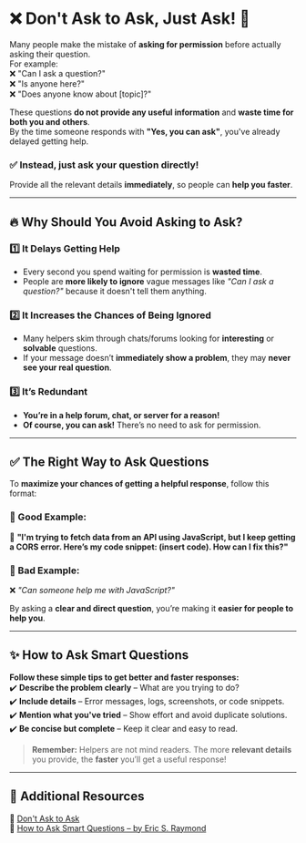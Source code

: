 # ❌ Don't Ask to Ask, Just Ask! 🚀

Many people make the mistake of **asking for permission** before actually asking their question.  
For example:  
❌ "Can I ask a question?"  
❌ "Is anyone here?"  
❌ "Does anyone know about [topic]?"  

These questions **do not provide any useful information** and **waste time for both you and others**.  
By the time someone responds with **"Yes, you can ask"**, you've already delayed getting help.  

### ✅ Instead, **just ask your question directly!**  
Provide all the relevant details **immediately**, so people can **help you faster**.  

---

## 🔥 Why Should You Avoid Asking to Ask?  
### 1️⃣ It Delays Getting Help  
- Every second you spend waiting for permission is **wasted time**.  
- People are **more likely to ignore** vague messages like *"Can I ask a question?"* because it doesn't tell them anything.  

### 2️⃣ It Increases the Chances of Being Ignored  
- Many helpers skim through chats/forums looking for **interesting** or **solvable** questions.  
- If your message doesn’t **immediately show a problem**, they may **never see your real question**.  

### 3️⃣ It’s Redundant  
- **You’re in a help forum, chat, or server for a reason!**  
- **Of course, you can ask!** There’s no need to ask for permission.  

---

## ✅ The Right Way to Ask Questions  
To **maximize your chances of getting a helpful response**, follow this format:  

### **🔹 Good Example:**  
💬 **"I'm trying to fetch data from an API using JavaScript, but I keep getting a CORS error. Here’s my code snippet: (insert code). How can I fix this?"**  

### **🔻 Bad Example:**  
❌ *"Can someone help me with JavaScript?"*  

By asking a **clear and direct question**, you’re making it **easier for people to help you**.  

---

## ✨ How to Ask Smart Questions  
**Follow these simple tips to get better and faster responses:**  
✔️ **Describe the problem clearly** – What are you trying to do?  
✔️ **Include details** – Error messages, logs, screenshots, or code snippets.  
✔️ **Mention what you've tried** – Show effort and avoid duplicate solutions.  
✔️ **Be concise but complete** – Keep it clear and easy to read.  

> **Remember:** Helpers are not mind readers. The more **relevant details** you provide, the **faster** you’ll get a useful response!  

---

## 📖 Additional Resources  
🔗 [Don't Ask to Ask](https://dontasktoask.com/)  
🔗 [How to Ask Smart Questions – by Eric S. Raymond](http://www.catb.org/~esr/faqs/smart-questions.html)
